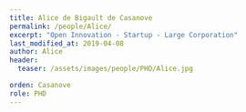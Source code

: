 ```yaml
---
title: Alice de Bigault de Casanove
permalink: /people/Alice/
excerpt: "Open Innovation - Startup - Large Corporation"
last_modified_at: 2019-04-08
author: Alice
header:
  teaser: /assets/images/people/PHD/Alice.jpg

orden: Casanove
role: PHD
---
```


